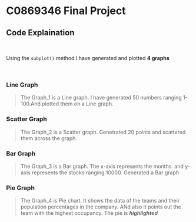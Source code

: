 # C0869346 Final Project
## Code Explaination
<br>

Using the `subplot()` method I have generated and plotted **4 graphs**

<br>

### **Line Graph**
>The Graph_1 is a Line graph. I have generated 50 numbers ranging 1-100.And plotted them on a Line graph.


### **Scatter Graph**
>The Graph_2 is a Scatter graph. Genetrated 20 points and scattered them across the graph.


### **Bar Graph**
> The Graph_3 is a Bar graph. The x-axis represents the months. and y-axis represents the stocks ranging 10000. Generated a Bar graph


### **Pie Graph**
> The Graph_4 is Pie chart. It shows the data of the teams and their population percentages in the company. ANd also it points out the team with the highest occupancy. The pie is **_highlighted_**